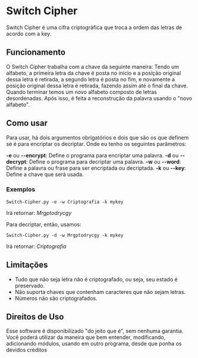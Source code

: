 # Switch Cipher
Switch Cipher é uma cifra criptográfica que troca a ordem das letras de acordo com a key.

## Funcionamento

O Switch Cipher trabalha com a chave da seguinte maneira: Tendo um alfabeto, a primeira letra da chave é posta no início e a posição original dessa letra é retirada, a segundo letra é posta no fim, e novamente a posição original dessa letra é retirada, fazendo assim até o final da chave. Quando terminar temos um novo alfabeto composto de letras desordenadas. Após isso, é feita a reconstrução da palavra usando o "novo alfabeto".

## Como usar

Para usar, há dois argumentos obrigatórios e dois que são os que definem se é para encriptar os decriptar. Onde eu tenho os seguintes parâmetros:

**-e** ou **--encrypt**: Define o programa para encriptar uma palavra.
**-d** ou **--decrypt**: Define o programa para decriptar uma palavra.
**-w** ou **--word**: Define a palavra ou frase para ser encriptada ou decriptada.
**-k** ou **--key**: Define a chave que será usada.

### Exemplos

```
Switch-Cipher.py -e -w Criptografia -k mykey
```

Irá retornar: *Mrgptodrycgy*

Para decriptar, então, usamos:

```
Switch-Cipher.py -d -w Mrgptodrycgy -k mykey
```

Irá retornar: *Criptografia*

## Limitações

* Tudo que não seja letra não é criptografado, ou seja, seu estado é preservado.
* Não suporta chaves que contenham caracteres que não sejam letras.
* Números não são criptografados.

## Direitos de Uso

Esse software é disponibilizado "do jeito que é", sem nenhuma garantia. Você poderá utilizar da maneira que bem entender, modificando, adicionando módulos, usando em outro programa, desde que ponha os devidos créditos
